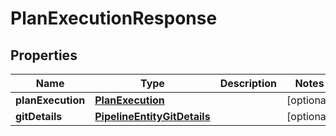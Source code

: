 # PlanExecutionResponse

## Properties
Name | Type | Description | Notes
------------ | ------------- | ------------- | -------------
**planExecution** | [**PlanExecution**](PlanExecution.md) |  |  [optional]
**gitDetails** | [**PipelineEntityGitDetails**](PipelineEntityGitDetails.md) |  |  [optional]
